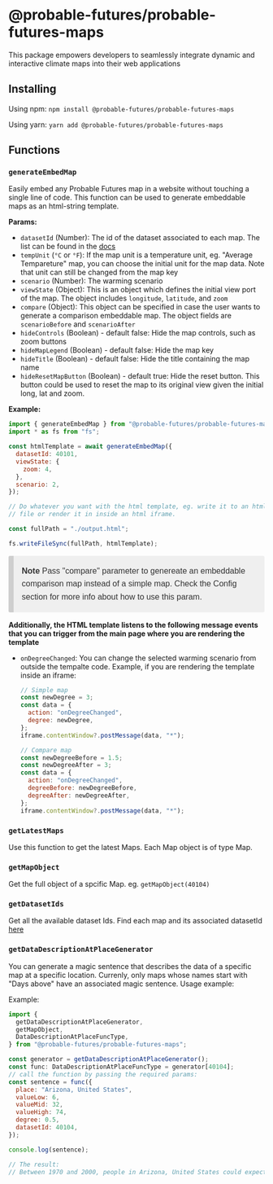 # @probable-futures/probable-futures-maps

This package empowers developers to seamlessly integrate dynamic and interactive climate maps into their web applications

## Installing

Using npm:
`npm install @probable-futures/probable-futures-maps`

Using yarn:
`yarn add @probable-futures/probable-futures-maps`

## Functions

### `generateEmbedMap`

Easily embed any Probable Futures map in a website without touching a single line of code. This function can be used to generate embeddable maps as an html-string template.

**Params:**

- `datasetId` (Number): The id of the dataset associated to each map. The list can be found in the [docs](https://docs.probablefutures.org/maps/#all-maps)
- `tempUnit` (`°C` or `°F`): If the map unit is a temperature unit, eg. "Average Tempareture" map, you can choose the initial unit for the map data. Note that unit can still be changed from the map key
- `scenario` (Number): The warming scenario
- `viewState` (Object): This is an object which defines the initial view port of the map. The object includes `longitude`, `latitude`, and `zoom`
- `compare` (Object): This object can be specified in case the user wants to generate a comparison embeddable map. The object fields are `scenarioBefore` and `scenarioAfter`
- `hideControls` (Boolean) - default false: Hide the map controls, such as zoom buttons
- `hideMapLegend` (Boolean) - default false: Hide the map key
- `hideTitle` (Boolean) - default false: Hide the title containing the map name
- `hideResetMapButton` (Boolean) - default true: Hide the reset button. This button could be used to reset the map to its original view given the initial long, lat and zoom.

**Example:**

```js
import { generateEmbedMap } from "@probable-futures/probable-futures-maps";
import * as fs from "fs";

const htmlTemplate = await generateEmbedMap({
  datasetId: 40101,
  viewState: {
    zoom: 4,
  },
  scenario: 2,
});

// Do whatever you want with the html template, eg. write it to an html
// file or render it in inside an html iframe.

const fullPath = "./output.html";

fs.writeFileSync(fullPath, htmlTemplate);
```

<blockquote style="font-family: 'Source Sans Pro', 'Lucida Grande', sans-serif;-webkit-font-smoothing: antialiased;line-height: 1.6;font-size: 1rem;color: #333;box-sizing: border-box;background: #efefef;padding: 1px 16px;margin-left: 0;margin-right: 0;border-left: #cecece solid 10px;border-radius: 3px;">
<p><strong>Note</strong> Pass "compare" parameter to genereate an embeddable comparison map instead of a simple map. Check the Config section for more info about how to use this param.</p>
</blockquote>

**Additionally, the HTML template listens to the following message events that you can trigger from the main page where you are rendering the template**

- `onDegreeChanged`: You can change the selected warming scenario from outside the tempalte code. Example, if you are rendering the template inside an iframe:

  ```js
  // Simple map
  const newDegree = 3;
  const data = {
    action: "onDegreeChanged",
    degree: newDegree,
  };
  iframe.contentWindow?.postMessage(data, "*");
  ```

  ```js
  // Compare map
  const newDegreeBefore = 1.5;
  const newDegreeAfter = 3;
  const data = {
    action: "onDegreeChanged",
    degreeBefore: newDegreeBefore,
    degreeAfter: newDegreeAfter,
  };
  iframe.contentWindow?.postMessage(data, "*");
  ```

### `getLatestMaps`

Use this function to get the latest Maps. Each Map object is of type Map.

### `getMapObject`

Get the full object of a spcific Map. eg. `getMapObject(40104)`

### `getDatasetIds`

Get all the available dataset Ids. Find each map and its associated datasetId [here](https://docs.probablefutures.org/maps/)

### `getDataDescriptionAtPlaceGenerator`

You can generate a magic sentence that describes the data of a specific map at a specific location. Currenly, only maps whose names start with "Days above" have an associated magic sentence. Usage example:

Example:

```js
import {
  getDataDescriptionAtPlaceGenerator,
  getMapObject,
  DataDescriptionAtPlaceFuncType,
} from "@probable-futures/probable-futures-maps";

const generator = getDataDescriptionAtPlaceGenerator();
const func: DataDescriptionAtPlaceFuncType = generator[40104];
// call the function by passing the required params:
const sentence = func({
  place: "Arizona, United States",
  valueLow: 6,
  valueMid: 32,
  valueHigh: 74,
  degree: 0.5,
  datasetId: 40104,
});

console.log(sentence);

// The result:
// Between 1970 and 2000, people in Arizona, United States could expect about 32 Days above 32°C (90°F) in an average year, 6 days in a cooler year and 74 days in a warmer year. In a 1.5°C warming scenario, people in Arizona, United States can expect about 57 Days above 32°C (90°F) in an average year, 26 days in a cooler year and 106 days in a warmer year.
```

